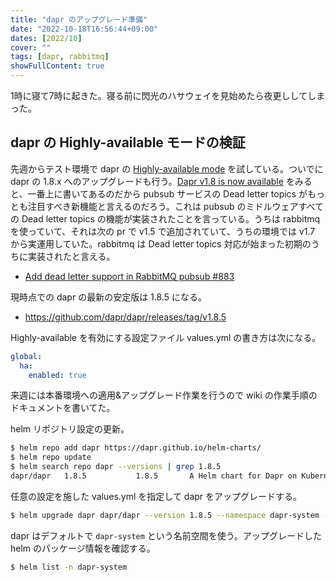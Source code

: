```yaml
---
title: "dapr のアップグレード準備"
date: "2022-10-18T16:56:44+09:00"
dates: [2022/10]
cover: ""
tags: [dapr, rabbitmq]
showFullContent: true
---
```


1時に寝て7時に起きた。寝る前に閃光のハサウェイを見始めたら夜更ししてしまった。

## dapr の Highly-available モードの検証

先週からテスト環境で dapr の [Highly-available mode](https://docs.dapr.io/operations/hosting/kubernetes/kubernetes-production#highly-available-mode) を試している。ついでに dapr の 1.8.x へのアップグレードも行う。[Dapr v1.8 is now available](https://blog.dapr.io/posts/2022/07/08/dapr-v1.8-is-now-available/) をみると、一番上に書いてあるのだから pubsub サービスの Dead letter topics がもっとも注目すべき新機能と言えるのだろう。これは pubsub のミドルウェアすべての Dead letter topics の機能が実装されたことを言っている。うちは rabbitmq を使っていて、それは次の pr で v1.5 で追加されていて、うちの環境では v1.7 から実運用していた。rabbitmq は Dead letter topics 対応が始まった初期のうちに実装されたと言える。

* [Add dead letter support in RabbitMQ pubsub #883](https://github.com/dapr/components-contrib/pull/883)

現時点での dapr の最新の安定版は 1.8.5 になる。

* https://github.com/dapr/dapr/releases/tag/v1.8.5

Highly-available を有効にする設定ファイル values.yml の書き方は次になる。

```yml
global:
  ha:
    enabled: true
```

来週には本番環境への適用&アップグレード作業を行うので wiki の作業手順のドキュメントを書いてた。

helm リポジトリ設定の更新。

```bash
$ helm repo add dapr https://dapr.github.io/helm-charts/
$ helm repo update
$ helm search repo dapr --versions | grep 1.8.5
dapr/dapr	1.8.5        	1.8.5      	A Helm chart for Dapr on Kubernetes
```

任意の設定を施した values.yml を指定して dapr をアップグレードする。

```bash
$ helm upgrade dapr dapr/dapr --version 1.8.5 --namespace dapr-system --values ./values.yml --wait
```

dapr はデフォルトで `dapr-system` という名前空間を使う。アップグレードした helm のパッケージ情報を確認する。

```bash
$ helm list -n dapr-system
```
